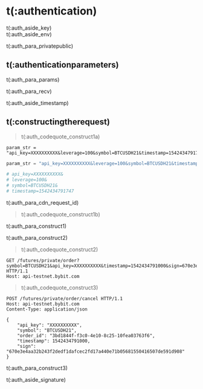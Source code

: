 # t(:authentication)
<aside class="notice">
t(:auth_aside_key)
</aside>

<aside class="notice">
t(:auth_aside_env)
</aside>

t(:auth_para_privatepublic)

## t(:authenticationparameters)

t(:auth_para_params)

t(:auth_para_recv)

<aside class="warning">
t(:auth_aside_timestamp)
</aside>

## t(:constructingtherequest)
> t(:auth_codequote_construct1a)

```console
param_str = "api_key=XXXXXXXXXX&leverage=100&symbol=BTCUSDH21&timestamp=1542434791747"
```
```python
param_str = "api_key=XXXXXXXXXX&leverage=100&symbol=BTCUSDH21&timestamp=1542434791747"

# api_key=XXXXXXXXXX&
# leverage=100&
# symbol=BTCUSDH21&
# timestamp=1542434791747
```

<aside class="notice">
t(:auth_para_cdn_request_id)
</aside>

> t(:auth_codequote_construct1b)

t(:auth_para_construct1)
<div></div>

t(:auth_para_construct2)
> t(:auth_codequote_construct2)

```http
GET /futures/private/order?symbol=BTCUSDH21&api_key=XXXXXXXXXX&timestamp=1542434791000&sign=670e3e4aa32b243f2dedf1dafcec2fd17a440e71b05681550416507de591d908 HTTP/1.1
Host: api-testnet.bybit.com
```

> t(:auth_codequote_construct3)

```http
POST /futures/private/order/cancel HTTP/1.1
Host: api-testnet.bybit.com
Content-Type: application/json

{
    "api_key": "XXXXXXXXXX",
    "symbol": "BTCUSDH21",
    "order_id": "3bd1844f-f3c0-4e10-8c25-10fea03763f6",
    "timestamp": 1542434791000,
    "sign": "670e3e4aa32b243f2dedf1dafcec2fd17a440e71b05681550416507de591d908"
}
```

t(:auth_para_construct3)

<aside class="notice">
t(:auth_aside_signature)
</aside>

<!--
### Examples of the Signature Algorithm

* [C#](https://github.com/bybit-exchange/bybit-official-api-docs/blob/master/en/example/Encryption.cs)
* [Python](https://github.com/bybit-exchange/bybit-official-api-docs/blob/master/en/example/Encryption.py)
* [C++](https://github.com/bybit-exchange/bybit-official-api-docs/blob/master/en/example/Encryption.cpp)
* [Go](https://github.com/bybit-exchange/bybit-official-api-docs/blob/master/en/example/Encryption.go)
* [PHP](https://github.com/bybit-exchange/bybit-official-api-docs/blob/master/en/example/Encryption.php)
-->


<script>
function copyStringToClipboard (endpoint) {
  var str = document.getElementById(endpoint).innerText;
  // remove whitespace
  var str = str.replace(/ /g,"");
  // Create new element
  var el = document.createElement("textarea");
  // Set value (string to be copied)
  el.value = str;
  // Set non-editable to avoid focus and move outside of view
  el.setAttribute("readonly", "");
  el.style = {position: "absolute", left: "-9999px"};
  document.body.appendChild(el);
  // Select text inside element
  el.select();
  // Copy text to clipboard
  document.execCommand("copy");
  // Remove temporary element
  document.body.removeChild(el);
}
</script>
